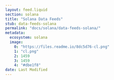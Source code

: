 ```yaml
---
layout: feed.liquid
section: solana
title: "Solana Data Feeds"
stub: data-feeds-solana
permalink: "docs/solana/data-feeds-solana/"
metadata:
  ecosystem: solana
  image:
    0: "https://files.readme.io/8dc5d76-cl.png"
    1: "cl.png"
    2: 1459
    3: 1459
    4: "#dbe1f8"
date: Last Modified
---
```

